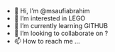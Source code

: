 - 👋 Hi, I’m @msaufiabrahim
- 👀 I’m interested in LEGO
- 🌱 I’m currently learning GITHUB
- 💞️ I’m looking to collaborate on ?
- 📫 How to reach me ...

<!---
msaufiabrahim/msaufiabrahim is a ✨ special ✨ repository because its `README.md` (this file) appears on your GitHub profile.
You can click the Preview link to take a look at your changes.
--->
